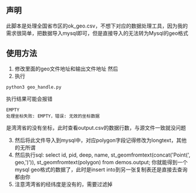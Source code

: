 ## 声明
此脚本是处理全国省市区的ok_geo.csv，不想下对应的数据处理工具，因为我的需求很简单，把数据导入mysql即可，但是直接导入的无法转为Mysql的geo格式
## 使用方法
1. 修改里面的geo文件地址和输出文件地址
然后
2. 执行
```
python3 geo_handle.py 
```

执行结果可能会报错 
```
EMPTY
处理坐标失败: EMPTY，错误: 无效的坐标数据
```
是湾湾省的没有坐标，此时查看output.csv的数据行数，与源文件一致就没问题

3. 然后将此文件导入到mysql中，对应polygon字段记得修改为longtext，其他的无所谓
4. 然后执行sql: select id, pid, deep, name, st_geomfromtext(concat('Point(', geo,')')), st_geomfromtext(polygon) from demos.output; 
你就能得到一个mysql geo格式的数据了，此时是insert into到另一张复制表还是直接去查询都由你
5. 注意湾湾省的经纬度是没有的，需要过滤掉
